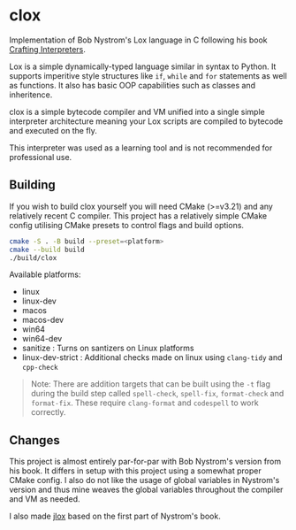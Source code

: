 # clox

Implementation of Bob Nystrom's Lox language in C following his book
[Crafting Interpreters](https://craftinginterpreters.com/).

Lox is a simple dynamically-typed language similar in syntax to Python. It supports
imperitive style structures like `if`, `while` and `for` statements as well as functions.
It also has basic OOP capabilities such as classes and inheritence.

clox is a simple bytecode compiler and VM unified into a single simple interpreter
architecture meaning your Lox scripts are compiled to bytecode and executed on the fly.

This interpreter was used as a learning tool and is not recommended for professional
use.

## Building

If you wish to build clox yourself you will need CMake (>=v3.21) and any relatively
recent C compiler. This project has a relatively simple CMake config utilising CMake
presets to control flags and build options.

```sh
cmake -S . -B build --preset=<platform>
cmake --build build
./build/clox
```

Available platforms:

- linux
- linux-dev
- macos
- macos-dev
- win64
- win64-dev
- sanitize : Turns on santizers on Linux platforms
- linux-dev-strict : Additional checks made on linux using `clang-tidy` and `cpp-check`

> Note: There are addition targets that can be built using the `-t` flag during the build
> step called `spell-check`, `spell-fix`, `format-check` and `format-fix`. These require
> `clang-format` and `codespell` to work correctly.

## Changes

This project is almost entirely par-for-par with Bob Nystrom's version from his book.
It differs in setup with this project using a somewhat proper CMake config. I also do
not like the usage of global variables in Nystrom's version and thus mine weaves the
global variables throughout the compiler and VM as needed.

I also made [jlox](https://github.com/oraqlle/jlox) based on the first part of Nystrom's
book.

